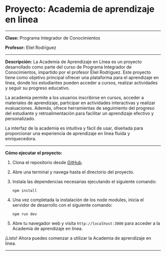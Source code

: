 # Proyecto: Academia de aprendizaje en linea

---

**Clase:** Programa Integrador de Conocimientos

**Profesor:** Eliel Rodríguez

---

**Descripción:**
La Academia de Aprendizaje en Línea es un proyecto desarrollado como parte del curso de Programa Integrador de Conocimientos, impartido por el profesor Eliel Rodríguez. Este proyecto tiene como objetivo principal ofrecer una plataforma para el aprendizaje en línea, donde los estudiantes pueden acceder a cursos, realizar actividades y seguir su progreso educativo.

La academia permite a los usuarios inscribirse en cursos, acceder a materiales de aprendizaje, participar en actividades interactivas y realizar evaluaciones. Además, ofrece herramientas de seguimiento del progreso del estudiante y retroalimentación para facilitar un aprendizaje efectivo y personalizado.

La interfaz de la academia es intuitiva y fácil de usar, diseñada para proporcionar una experiencia de aprendizaje en línea fluida y enriquecedora.


---

**Cómo ejecutar el proyecto:**

1. Clona el repositorio desde [GitHub](https://github.com/tu_usuario/gestor-tareas-universitarias).

2. Abre una terminal y navega hasta el directorio del proyecto.

3. Instala las dependencias necesarias ejecutando el siguiente comando:
   ```
   npm install
   ```

4. Una vez completada la instalación de los node modules, inicia el servidor de desarrollo con el siguiente comando:
   ```
   npm run dev
   ```

5. Abre tu navegador web y visita `http://localhost:3000` para acceder a la Academia de aprendizaje en linea.

¡Listo! Ahora puedes comenzar a utilizar la Academia de aprendizaje en linea.

---